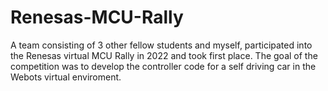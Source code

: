 # Renesas-MCU-Rally

A team consisting of 3 other fellow students and myself, participated into the Renesas virtual MCU Rally in 2022 and took first place.
The goal of the competition was to develop the controller code for a self driving car in the Webots virtual enviroment.
